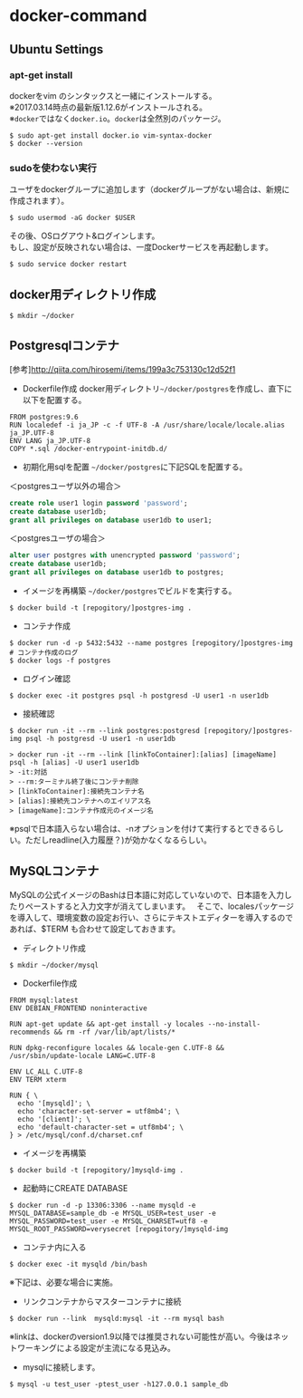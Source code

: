 # docker-command
## Ubuntu Settings
### apt-get install
dockerをvim のシンタックスと一緒にインストールする。  
※2017.03.14時点の最新版1.12.6がインストールされる。  
※`docker`ではなく`docker.io`。`docker`は全然別のパッケージ。
```
$ sudo apt-get install docker.io vim-syntax-docker
$ docker --version
```

### sudoを使わない実行
ユーザをdockerグループに追加します（dockerグループがない場合は、新規に作成されます）。    
```
$ sudo usermod -aG docker $USER
```

その後、OSログアウト&ログインします。  
もし、設定が反映されない場合は、一度Dockerサービスを再起動します。
```
$ sudo service docker restart
```

## docker用ディレクトリ作成
```
$ mkdir ~/docker
```

## Postgresqlコンテナ
[参考]http://qiita.com/hirosemi/items/199a3c753130c12d52f1

* Dockerfile作成
docker用ディレクトリ`~/docker/postgres`を作成し、直下に以下を配置する。
```
FROM postgres:9.6
RUN localedef -i ja_JP -c -f UTF-8 -A /usr/share/locale/locale.alias ja_JP.UTF-8
ENV LANG ja_JP.UTF-8
COPY *.sql /docker-entrypoint-initdb.d/
```

* 初期化用sqlを配置
`~/docker/postgres`に下記SQLを配置する。

＜postgresユーザ以外の場合＞
```sql
create role user1 login password 'password';
create database user1db;
grant all privileges on database user1db to user1;
```

＜postgresユーザの場合＞
```sql
alter user postgres with unencrypted password 'password';
create database user1db;
grant all privileges on database user1db to postgres;
```

* イメージを再構築
`~/docker/postgres`でビルドを実行する。
```
$ docker build -t [repogitory/]postgres-img .
```

* コンテナ作成
```
$ docker run -d -p 5432:5432 --name postgres [repogitory/]postgres-img
# コンテナ作成のログ
$ docker logs -f postgres
```

* ログイン確認
```
$ docker exec -it postgres psql -h postgresd -U user1 -n user1db
```

* 接続確認
```
$ docker run -it --rm --link postgres:postgresd [repogitory/]postgres-img psql -h postgresd -U user1 -n user1db

> docker run -it --rm --link [linkToContainer]:[alias] [imageName] psql -h [alias] -U user1 user1db
> -it:対話
> --rm:ターミナル終了後にコンテナ削除
> [linkToContainer]:接続先コンテナ名
> [alias]:接続先コンテナへのエイリアス名
> [imageName]:コンテナ作成元のイメージ名

```
※psqlで日本語入らない場合は、-nオプションを付けて実行するとできるらしい。ただしreadline(入力履歴？)が効かなくなるらしい。


## MySQLコンテナ
MySQLの公式イメージのBashは日本語に対応していないので、日本語を入力したりペーストすると入力文字が消えてしまいます。  
そこで、localesパッケージを導入して、環境変数の設定お行い、さらにテキストエディターを導入するのであれば、$TERM も合わせて設定しておきます。

* ディレクトリ作成
```
$ mkdir ~/docker/mysql
```

* Dockerfile作成
```
FROM mysql:latest
ENV DEBIAN_FRONTEND noninteractive

RUN apt-get update && apt-get install -y locales --no-install-recommends && rm -rf /var/lib/apt/lists/*

RUN dpkg-reconfigure locales && locale-gen C.UTF-8 && /usr/sbin/update-locale LANG=C.UTF-8

ENV LC_ALL C.UTF-8
ENV TERM xterm

RUN { \
  echo '[mysqld]'; \
  echo 'character-set-server = utf8mb4'; \
  echo '[client]'; \
  echo 'default-character-set = utf8mb4'; \
} > /etc/mysql/conf.d/charset.cnf
```

* イメージを再構築
```
$ docker build -t [repogitory/]mysqld-img .
```

* 起動時にCREATE DATABASE
```
$ docker run -d -p 13306:3306 --name mysqld -e MYSQL_DATABASE=sample_db -e MYSQL_USER=test_user -e MYSQL_PASSWORD=test_user -e MYSQL_CHARSET=utf8 -e MYSQL_ROOT_PASSWORD=verysecret [repogitory/]mysqld-img
```

* コンテナ内に入る
```
$ docker exec -it mysqld /bin/bash
```

※下記は、必要な場合に実施。
* リンクコンテナからマスターコンテナに接続
```
$ docker run --link  mysqld:mysql -it --rm mysql bash
```
※linkは、dockerのversion1.9以降では推奨されない可能性が高い。今後はネットワーキングによる設定が主流になる見込み。

* mysqlに接続します。
```
$ mysql -u test_user -ptest_user -h127.0.0.1 sample_db
```

